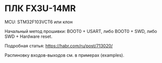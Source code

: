 # ПЛК FX3U-14MR

MCU: STM32F103VCT6 или клон

Начальный метод прошивки: BOOT0 + USART, либо BOOT0 + SWD, либо SWD + Hardware reset.

Подробная статья: https://habr.com/ru/post/713020/

Распиновку входов-выходов см. в примерах (examples).
